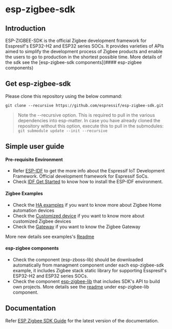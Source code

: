 # esp-zigbee-sdk

## Introduction  
  
ESP-ZIGBEE-SDK is the official Zigbee development framework for Esspresif's ESP32-H2 and ESP32 series SOCs. It provides varieties of APIs aimed to simplify the development process of Zigbee products and enable the users to go to production in the shortest possible time. More details of the sdk see the [esp-zigbee-sdk components](#### esp-zigbee components)  

## Get esp-zigbee-sdk  

Please clone this repository using the below command:

```
git clone --recursive https://github.com/espressif/esp-zigbee-sdk.git
```

> Note the --recursive option. This is required to pull in the various dependencies into esp-matter. In case you have already cloned the repository without this option, execute this to pull in the submodules: `git submodule update --init --recursive`  

## Simple user guide  

#### Pre-requisite Environment  
- Refer [ESP-IDF](https://github.com/espressif/esp-idf) to get the more info about the Espressif IoT Development Framework. Official development framework for Espressif SoCs.  
- Check [IDF Get Started](https://docs.espressif.com/projects/esp-idf/en/latest/esp32/get-started/linux-macos-setup.html) to know how to install the ESP-IDF environment.

#### Zigbee Examples
- Check the [HA examples](examples/esp_zigbee_HA_sample) if you want to know more about Zigbee Home automation devices  
- Check the [Customized device](examples/esp_zigbee_customized_devices) if you want to know more about customized Zigbee devices  
- Check the [Gateway](examples/esp_zigbee_gateway) if you want to know the Zigbee Gateway  

More new details see examples's [Readme](examples/README.md)

#### esp-zigbee components
- Check the component (esp-zboss-lib) should be downloaded automatically from managment component under each esp-zigbee-sdk example, it includes Zigbee stack static library for supporting Esspresif's ESP32-H2 and ESP32 series SOCs.
- Check the component [esp-zigbee-lib](components/esp-zigbee-lib/) that includes SDK's API to build own projects. More details see the [readme](components/esp-zigbee-lib/README.md) under esp-zigbee-lib component.

## Documentation  

Refer [ESP Zigbee SDK Guide](https://docs.espressif.com/projects/esp-zigbee-sdk/en/main/) for the latest version of the documentation.  

